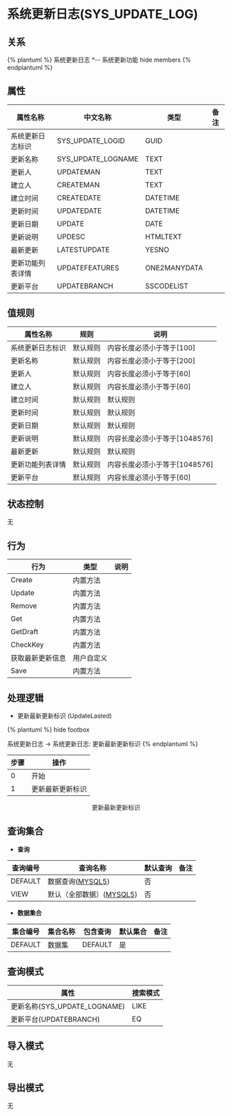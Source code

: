 # 系统更新日志(SYS_UPDATE_LOG)

  

## 关系
{% plantuml %}
系统更新日志 *-- 系统更新功能 
hide members
{% endplantuml %}

## 属性

| 属性名称        |    中文名称    | 类型     |  备注  |
| --------   |------------| -----   |  -------- | 
|系统更新日志标识|SYS_UPDATE_LOGID|GUID|&nbsp;|
|更新名称|SYS_UPDATE_LOGNAME|TEXT|&nbsp;|
|更新人|UPDATEMAN|TEXT|&nbsp;|
|建立人|CREATEMAN|TEXT|&nbsp;|
|建立时间|CREATEDATE|DATETIME|&nbsp;|
|更新时间|UPDATEDATE|DATETIME|&nbsp;|
|更新日期|UPDATE|DATE|&nbsp;|
|更新说明|UPDESC|HTMLTEXT|&nbsp;|
|最新更新|LATESTUPDATE|YESNO|&nbsp;|
|更新功能列表详情|UPDATEFEATURES|ONE2MANYDATA|&nbsp;|
|更新平台|UPDATEBRANCH|SSCODELIST|&nbsp;|

## 值规则
| 属性名称    | 规则    |  说明  |
| --------   |------------| ----- | 
|系统更新日志标识|默认规则|内容长度必须小于等于[100]|
|更新名称|默认规则|内容长度必须小于等于[200]|
|更新人|默认规则|内容长度必须小于等于[60]|
|建立人|默认规则|内容长度必须小于等于[60]|
|建立时间|默认规则|默认规则|
|更新时间|默认规则|默认规则|
|更新日期|默认规则|默认规则|
|更新说明|默认规则|内容长度必须小于等于[1048576]|
|最新更新|默认规则|默认规则|
|更新功能列表详情|默认规则|内容长度必须小于等于[1048576]|
|更新平台|默认规则|内容长度必须小于等于[60]|

## 状态控制

无


## 行为
| 行为    | 类型    |  说明  |
| --------   |------------| ----- | 
|Create|内置方法|&nbsp;|
|Update|内置方法|&nbsp;|
|Remove|内置方法|&nbsp;|
|Get|内置方法|&nbsp;|
|GetDraft|内置方法|&nbsp;|
|CheckKey|内置方法|&nbsp;|
|获取最新更新信息|用户自定义|&nbsp;|
|Save|内置方法|&nbsp;|

## 处理逻辑
* 更新最新更新标识 (UpdateLasted)
  
   

{% plantuml %}
hide footbox

系统更新日志 -> 系统更新日志: 更新最新更新标识
{% endplantuml %}

| 步骤       | 操作        |
| --------   | --------   |
|0|开始 | 
|1|更新最新更新标识 |
<center>更新最新更新标识</center>

## 查询集合

* **查询**

| 查询编号 | 查询名称       | 默认查询 |   备注|
| --------  | --------   | --------   | ----- |
|DEFAULT|数据查询([MYSQL5](../../appendix/query_MYSQL5.md#SysUpdateLog_Default))|否|&nbsp;|
|VIEW|默认（全部数据）([MYSQL5](../../appendix/query_MYSQL5.md#SysUpdateLog_View))|否|&nbsp;|

* **数据集合**

| 集合编号 | 集合名称   |  包含查询  | 默认集合 |   备注|
| --------  | --------   | -------- | --------   | ----- |
|DEFAULT|数据集|DEFAULT|是|&nbsp;|

## 查询模式
| 属性      |    搜索模式     |
| --------   |------------|
|更新名称(SYS_UPDATE_LOGNAME)|LIKE|
|更新平台(UPDATEBRANCH)|EQ|

## 导入模式
无


## 导出模式
无
